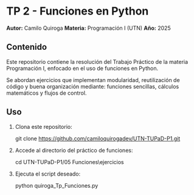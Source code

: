 # TP 2 - Funciones en Python

**Autor:** Camilo Quiroga
**Materia:** Programación I (UTN)
**Año:** 2025

## Contenido

Este repositorio contiene la resolución del Trabajo Práctico de la materia Programación I, enfocado en el uso de funciones en Python.

Se abordan ejercicios que implementan modularidad, reutilización de código y buena organización mediante: funciones sencillas, cálculos matemáticos y flujos de control.


## Uso

1. Clona este repositorio:

   git clone https://github.com/camiloquirogadev/UTN-TUPaD-P1.git

2. Accede al directorio del práctico de funciones:

   cd UTN-TUPaD-P1/05 Funciones\ejercicios 

3. Ejecuta el script deseado:


   python quiroga_Tp_Funciones.py



